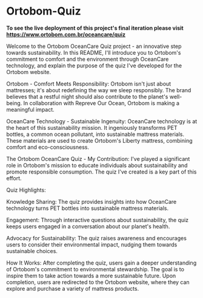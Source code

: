# Ortobom-Quiz
**To see the live deployment of this project's final iteration please visit https://www.ortobom.com.br/oceancare/quiz**

Welcome to the Ortobom OceanCare Quiz project - an innovative step towards sustainability. In this README, I'll introduce you to Ortobom's commitment to comfort and the environment through OceanCare technology, and explain the purpose of the quiz I've developed for the Ortobom website.

Ortobom - Comfort Meets Responsibility:
Ortobom isn't just about mattresses; it's about redefining the way we sleep responsibly. The brand believes that a restful night should also contribute to the planet's well-being. In collaboration with Repreve Our Ocean, Ortobom is making a meaningful impact.

OceanCare Technology - Sustainable Ingenuity:
OceanCare technology is at the heart of this sustainability mission. It ingeniously transforms PET bottles, a common ocean pollutant, into sustainable mattress materials. These materials are used to create Ortobom's Liberty mattress, combining comfort and eco-consciousness.

The Ortobom OceanCare Quiz - My Contribution:
I've played a significant role in Ortobom's mission to educate individuals about sustainability and promote responsible consumption. The quiz I've created is a key part of this effort.

Quiz Highlights:

Knowledge Sharing: The quiz provides insights into how OceanCare technology turns PET bottles into sustainable mattress materials.

Engagement: Through interactive questions about sustainability, the quiz keeps users engaged in a conversation about our planet's health.

Advocacy for Sustainability: The quiz raises awareness and encourages users to consider their environmental impact, nudging them towards sustainable choices.

How It Works:
After completing the quiz, users gain a deeper understanding of Ortobom's commitment to environmental stewardship. The goal is to inspire them to take action towards a more sustainable future. Upon completion, users are redirected to the Ortobom website, where they can explore and purchase a variety of mattress products.


